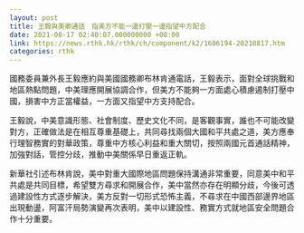 ```yaml
---
layout: post
title: 王毅與美卿通話　指美方不能一邊打壓一邊指望中方配合
date: 2021-08-17 02:40:07.000000000 +08:00
link: https://news.rthk.hk/rthk/ch/component/k2/1606194-20210817.htm
categories: rthk
---
```


國務委員兼外長王毅應約與美國國務卿布林肯通電話，王毅表示，面對全球挑戰和地區熱點問題，中美理應開展協調合作，但美方不能夠一方面處心積慮遏制打壓中國，損害中方正當權益，一方面又指望中方支持配合。

王毅說，中美意識形態、社會制度、歷史文化不同，是客觀事實，誰也不可能改變對方，正確做法是在相互尊重基礎上，共同尋找兩個大國和平共處之道，美方應奉行理智務實的對華政策，尊重中方核心利益和重大關切，按照兩國元首通話精神，加強對話，管控分歧，推動中美關係早日重返正軌。

新華社引述布林肯說，美中對重大國際地區問題保持溝通非常重要，同意美中和平共處是共同目標，希望雙方尋求和開展合作，美中當然亦存在明顯分歧，今後可透過建設性方式逐步解決，美方反對一切形式恐怖主義，不尋求在中國西部邊界地區出現動盪，阿富汗局勢演變再次表明，美中以建設性、務實方式就地區安全問題合作十分重要。
